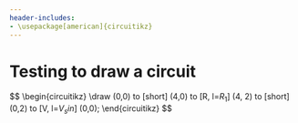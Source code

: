 ```yaml
---
header-includes:
- \usepackage[american]{circuitikz}
---
```

# Testing to draw a circuit
$$
\begin{circuitikz}
\draw
	(0,0) to [short] (4,0)
	to [R, l=$R_1$] (4, 2)
	to [short] (0,2)
	to [V, l=$V_sin$] (0,0);
\end{circuitikz}
$$
